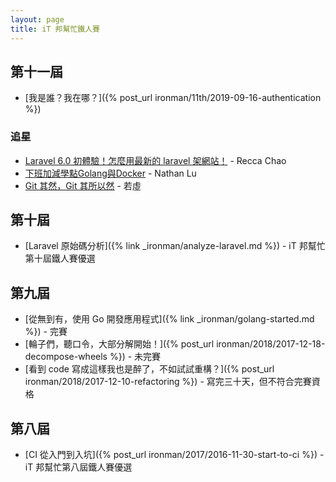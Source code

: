 ```yaml
---
layout: page
title: iT 邦幫忙鐵人賽
---
```


## 第十一屆

* [我是誰？我在哪？]({% post_url ironman/11th/2019-09-16-authentication %})

### 追星

* [Laravel 6.0 初體驗！怎麼用最新的 laravel 架網站！](https://ithelp.ithome.com.tw/users/20120550/ironman/2575) - Recca Chao
* [下班加減學點Golang與Docker](https://ithelp.ithome.com.tw/users/20104930/ironman/2647) - Nathan Lu
* [Git 其然，Git 其所以然](https://ithelp.ithome.com.tw/users/20103676/ironman/2846) - 若虛

## 第十屆

* [Laravel 原始碼分析]({% link _ironman/analyze-laravel.md %}) - iT 邦幫忙第十屆鐵人賽優選

## 第九屆

* [從無到有，使用 Go 開發應用程式]({% link _ironman/golang-started.md %}) - 完賽
* [輪子們，聽口令，大部分解開始！]({% post_url ironman/2018/2017-12-18-decompose-wheels %}) - 未完賽
* [看到 code 寫成這樣我也是醉了，不如試試重構？]({% post_url ironman/2018/2017-12-10-refactoring %}) - 寫完三十天，但不符合完賽資格

## 第八屆

* [CI 從入門到入坑]({% post_url ironman/2017/2016-11-30-start-to-ci %}) - iT 邦幫忙第八屆鐵人賽優選
